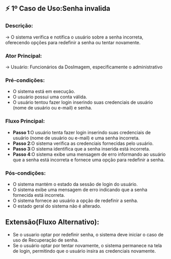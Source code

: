 ## ⚡ **1º Caso de Uso**:Senha invalida

### Descrição: 
  → O sistema verifica e notifica o usuário sobre a senha incorreta, oferecendo opções para redefinir a senha ou tentar novamente.

### Ator Principal: 
  → Usuário: Funcionários da DosImagem, especificamente o administrativo


### Pré-condições:
-	O sistema está em execução.
-	O usuário possui uma conta válida.
-	O usuário tentou fazer login inserindo suas credenciais de usuário (nome de usuário ou e-mail) e senha.

### Fluxo Principal: 
- **Passo 1**:O usuário tenta fazer login inserindo suas credenciais de usuário (nome de usuário ou e-mail) e uma senha incorreta.
- **Passo 2**:O sistema verifica as credenciais fornecidas pelo usuário.
- **Passo 3**:O sistema identifica que a senha inserida está incorreta.
- **Passo 4**:O sistema exibe uma mensagem de erro informando ao usuário que a senha está incorreta e fornece uma opção para redefinir a senha.

### Pós-condições:
-	O sistema mantém o estado da sessão de login do usuário.
-	O sistema exibe uma mensagem de erro indicando que a senha fornecida está incorreta.
- 	O sistema fornece ao usuário a opção de redefinir a senha.
-	O estado geral do sistema não é alterado.

## Extensão(Fluxo Alternativo):
- Se o usuario optar por redefinir senha, o sistema deve iniciar o caso de uso de Recuperação de senha.
- Se o usuário optar por tentar novamente, o sistema permanece na tela de login, permitindo que o usuário insira as credenciais novamente.